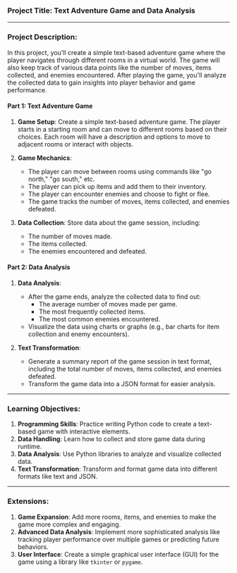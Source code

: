 ### Project Title: **Text Adventure Game and Data Analysis**

---

### Project Description:

In this project, you'll create a simple text-based adventure game where the player navigates through different rooms in a virtual world. The game will also keep track of various data points like the number of moves, items collected, and enemies encountered. After playing the game, you'll analyze the collected data to gain insights into player behavior and game performance.

#### **Part 1: Text Adventure Game**

1. **Game Setup**: Create a simple text-based adventure game. The player starts in a starting room and can move to different rooms based on their choices. Each room will have a description and options to move to adjacent rooms or interact with objects.

2. **Game Mechanics**:
   - The player can move between rooms using commands like "go north," "go south," etc.
   - The player can pick up items and add them to their inventory.
   - The player can encounter enemies and choose to fight or flee.
   - The game tracks the number of moves, items collected, and enemies defeated.

3. **Data Collection**: Store data about the game session, including:
   - The number of moves made.
   - The items collected.
   - The enemies encountered and defeated.

#### **Part 2: Data Analysis**

1. **Data Analysis**:
   - After the game ends, analyze the collected data to find out:
     - The average number of moves made per game.
     - The most frequently collected items.
     - The most common enemies encountered.
   - Visualize the data using charts or graphs (e.g., bar charts for item collection and enemy encounters).

2. **Text Transformation**:
   - Generate a summary report of the game session in text format, including the total number of moves, items collected, and enemies defeated.
   - Transform the game data into a JSON format for easier analysis.

---

### Learning Objectives:

1. **Programming Skills**: Practice writing Python code to create a text-based game with interactive elements.
2. **Data Handling**: Learn how to collect and store game data during runtime.
3. **Data Analysis**: Use Python libraries to analyze and visualize collected data.
4. **Text Transformation**: Transform and format game data into different formats like text and JSON.

---

### Extensions:

1. **Game Expansion**: Add more rooms, items, and enemies to make the game more complex and engaging.
2. **Advanced Data Analysis**: Implement more sophisticated analysis like tracking player performance over multiple games or predicting future behaviors.
3. **User Interface**: Create a simple graphical user interface (GUI) for the game using a library like `tkinter` or `pygame`.
